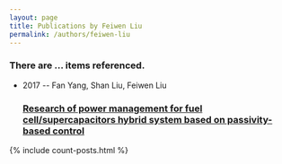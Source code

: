 ```yaml
---
layout: page
title: Publications by Feiwen Liu
permalink: /authors/feiwen-liu
---
```


<h3 id="number-posts">There are ... items referenced.</h3>
<ul class="post-list">
<li><span class='post-meta'>2017 -- Fan Yang, Shan Liu, Feiwen Liu</span><h3><a class='post-link' href="{{ site.baseurl }}/research-of-power-management-for-fuel-cell-supercapacitors-hybrid-system-based-on-passivity-based-control">Research of power management for fuel cell/supercapacitors hybrid system based on passivity-based control</a></h3></li>

</ul>
{% include count-posts.html %}
